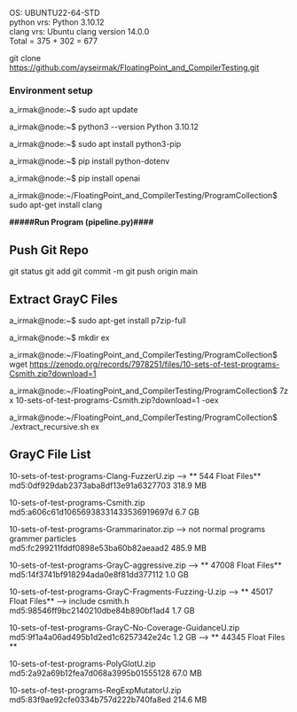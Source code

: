OS: UBUNTU22-64-STD   
python vrs: Python 3.10.12   
clang vrs:  Ubuntu clang version 14.0.0   
Total = 375 + 302 = 677

git clone https://github.com/ayseirmak/FloatingPoint_and_CompilerTesting.git

### Environment setup 

a_irmak@node:~$ sudo apt update

a_irmak@node:~$ python3 --version
Python 3.10.12

a_irmak@node:~$ sudo apt install python3-pip

a_irmak@node:~$ pip install python-dotenv

a_irmak@node:~$ pip install openai

a_irmak@node:~/FloatingPoint_and_CompilerTesting/ProgramCollection$ sudo apt-get install clang

**#####Run Program (pipeline.py)####**

## Push Git Repo
git status
git add <modified folder and files>
git commit -m <commit>
git push origin main

## Extract GrayC Files
a_irmak@node:~$ sudo apt-get install p7zip-full

a_irmak@node:~$ mkdir ex

a_irmak@node:~/FloatingPoint_and_CompilerTesting/ProgramCollection$ wget https://zenodo.org/records/7978251/files/10-sets-of-test-programs-Csmith.zip?download=1

a_irmak@node:~/FloatingPoint_and_CompilerTesting/ProgramCollection$ 7z x 10-sets-of-test-programs-Csmith.zip?download=1 -oex

a_irmak@node:~/FloatingPoint_and_CompilerTesting/ProgramCollection$ ./extract_recursive.sh ex


## GrayC File List

10-sets-of-test-programs-Clang-FuzzerU.zip --> ** 544 Float Files** 
md5:0df929dab2373aba8df13e91a6327703 	318.9 MB

10-sets-of-test-programs-Csmith.zip  
md5:a606c61d10656938331433536919697d 	6.7 GB

10-sets-of-test-programs-Grammarinator.zip --> not normal programs grammer particles  
md5:fc299211fddf0898e53ba60b82aeaad2 	485.9 MB

10-sets-of-test-programs-GrayC-aggressive.zip  --> ** 47008 Float Files**
md5:14f3741bf918294ada0e8f81dd377112 	1.0 GB	

10-sets-of-test-programs-GrayC-Fragments-Fuzzing-U.zip  --> ** 45017 Float Files** --> include csmith.h
md5:98546ff9bc2140210dbe84b890bf1ad4 	1.7 GB	 

10-sets-of-test-programs-GrayC-No-Coverage-GuidanceU.zip  
md5:9f1a4a06ad495b1d2ed1c6257342e24c 	1.2 GB	 --> ** 44345 Float Files **

10-sets-of-test-programs-PolyGlotU.zip  
md5:2a92a69b12fea7d068a3995b01555128 	67.0 MB	

10-sets-of-test-programs-RegExpMutatorU.zip  
md5:83f9ae92cfe0334b757d222b740fa8ed 	214.6 MB


